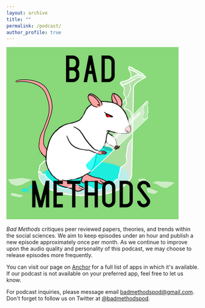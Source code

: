 ```yaml
---
layout: archive
title: ""
permalink: /podcast/
author_profile: true
---
```


![](/_files/mousybig.png)

_Bad Methods_ critiques peer reviewed papers, theories, and trends within the social sciences. We aim to keep episodes under an hour and publish a new episode approximately once per month. As we continue to improve upon the audio quality and personality of this podcast, we may choose to release episodes more frequently.

You can visit our page on [Anchor](https://anchor.fm/badmethods) for a full list of apps in which it's available. If our podcast is not available on your preferred app, feel free to let us know.

For podcast inquiries, please message email [badmethodspod@gmail.com](mailto:badmethodspod@gmail.com). Don't forget to follow us on Twitter at [@badmethodspod](https://twitter.com/badmethodspod).
